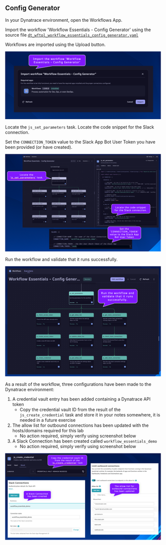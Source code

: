 ## Config Generator

In your Dynatrace environment, open the Workflows App.

Import the workflow 'Workflow Essentials - Config Generator' using the source file [`dt_wftpl_workflow_essentials_config_generator.yaml`](https://github.com/popecruzdt/dt-workflow-essentials/blob/main/assets/dt_wftpl_workflow_essentials_config_generator.yaml)

Workflows are imported using the Upload button.

![../../../assets/images/01-import-config-generator.png](../../../assets/images/01-import-config-generator.png)

Locate the `js_set_parameters` task.  Locate the code snippet for the Slack connection.

Set the `CONNECTION_TOKEN` value to the Slack App Bot User Token you have been provided (or have created).

![../../../assets/images/01-config-generator-set-parameters.png](../../../assets/images/01-config-generator-set-parameters.png)

Run the workflow and validate that it runs successfully.

![../../../assets/images/01-config-generator-execution.png](../../../assets/images/01-config-generator-execution.png)

As a result of the workflow, three configurations have been made to the Dynatrace environment:

1. A credential vault entry has been added containing a Dynatrace API token
    * Copy the credential vault ID from the result of the `js_create_credential` task and store it in your notes somewhere, it is needed in a future exercise
2. The allow list for outbound connections has been updated with the hosts/domains required for this lab
    * No action required, simply verify using screenshot below
3. A Slack Connection has been created called `workflow_essentials_demo`
    * No action required, simply verify using screenshot below

![../../../assets/images/01-config-generator-results.png](../../../assets/images/01-config-generator-results.png)